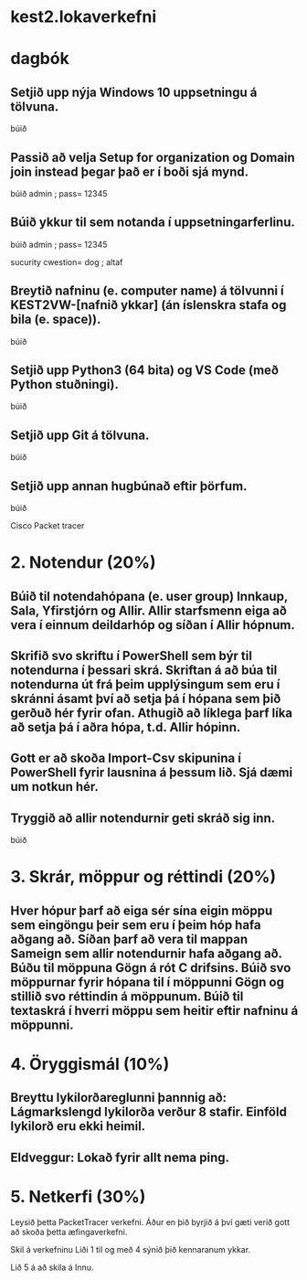 # kest2.lokaverkefni

<h1> dagbók </h1>

<h2>Setjið upp nýja Windows 10 uppsetningu á tölvuna.</h2>
búið

<h2>Passið að velja Setup for organization og Domain join instead þegar það er í boði sjá mynd.</h2>
búið
admin ; pass= 12345

<h2>Búið ykkur til sem notanda í uppsetningarferlinu.</h2>
búið
admin ; pass= 12345
  
sucurity cwestion= dog ; altaf
  
<h2>Breytið nafninu (e. computer name) á tölvunni í KEST2VW-[nafnið ykkar] (án íslenskra stafa og bila (e. space)).</h2>

búið
  
<h2>Setjið upp Python3 (64 bita) og VS Code (með Python stuðningi).</h2>

búið
  
<h2>Setjið upp Git á tölvuna.</h2>

búið
  
<h2>Setjið upp annan hugbúnað eftir þörfum.</h2>

búið

Cisco Packet tracer





<h1>2. Notendur (20%)</h1>




<h2>Búið til notendahópana (e. user group) Innkaup, Sala, Yfirstjórn og Allir. Allir starfsmenn eiga að vera í einnum deildarhóp og síðan í Allir hópnum.</h2>



<h2>Skrifið svo skriftu í PowerShell sem býr til notendurna í þessari skrá. Skriftan á að búa til notendurna út frá þeim upplýsingum sem eru í skránni ásamt því að setja þá í hópana sem þið gerðuð hér fyrir ofan. Athugið að líklega þarf líka að setja þá í aðra hópa, t.d. Allir hópinn.</h2>



<h2>Gott er að skoða Import-Csv skipunina í PowerShell fyrir lausnina á þessum lið. Sjá dæmi um notkun hér.</h2>



<h2>Tryggið að allir notendurnir geti skráð sig inn.</h2>

búið

<h1>3. Skrár, möppur og réttindi (20%)</h1>
  
<h2>Hver hópur þarf að eiga sér sína eigin möppu sem eingöngu þeir sem eru í þeim hóp hafa aðgang að. Síðan þarf að vera til mappan Sameign sem allir notendurnir hafa aðgang að. Búðu til möppuna Gögn á rót C drifsins. Búið svo möppurnar fyrir hópana til í möppunni Gögn og stillið svo réttindin á möppunum. Búið til textaskrá í hverri möppu sem heitir eftir nafninu á möppunni.</h2>






<h1>4. Öryggismál (10%)</h1>
<h2>Breyttu lykilorðareglunni þannnig að:
Lágmarkslengd lykilorða verður 8 stafir.
Einföld lykilorð eru ekki heimil.</h2>
  
<h2>Eldveggur:
Lokað fyrir allt nema ping.</h2>
<h1>5. Netkerfi (30%)</h1>
Leysið þetta PacketTracer verkefni. Áður en þið byrjið á því gæti verið gott að skoða þetta æfingaverkefni.

Skil á verkefninu
Liði 1 til og með 4 sýnið þið kennaranum ykkar.

Lið 5 á að skila á Innu.



